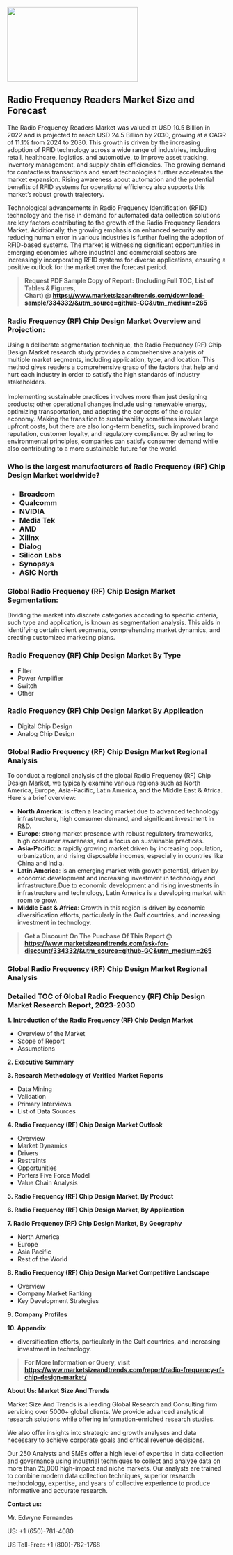 <p><img class="alignnone size-medium wp-image-20088" src="https://ffe5etoiles.com/wp-content/uploads/2024/12/MST1-300x171.png" alt="" width="300" height="171" /></p><h2>Radio Frequency Readers Market Size and Forecast</h2><p>The Radio Frequency Readers Market was valued at USD 10.5 Billion in 2022 and is projected to reach USD 24.5 Billion by 2030, growing at a CAGR of 11.1% from 2024 to 2030. This growth is driven by the increasing adoption of RFID technology across a wide range of industries, including retail, healthcare, logistics, and automotive, to improve asset tracking, inventory management, and supply chain efficiencies. The growing demand for contactless transactions and smart technologies further accelerates the market expansion. Rising awareness about automation and the potential benefits of RFID systems for operational efficiency also supports this market’s robust growth trajectory.</p><p>Technological advancements in Radio Frequency Identification (RFID) technology and the rise in demand for automated data collection solutions are key factors contributing to the growth of the Radio Frequency Readers Market. Additionally, the growing emphasis on enhanced security and reducing human error in various industries is further fueling the adoption of RFID-based systems. The market is witnessing significant opportunities in emerging economies where industrial and commercial sectors are increasingly incorporating RFID systems for diverse applications, ensuring a positive outlook for the market over the forecast period.</p></p><blockquote id="" class=""><strong>Request PDF Sample Copy of Report: (Including Full TOC, List of Tables &amp; Figures, Chart)&nbsp;@&nbsp;<strong><a href="https://www.marketsizeandtrends.com/download-sample/334332/&utm_source=github-GC&utm_medium=265" target="_blank">https://www.marketsizeandtrends.com/download-sample/334332/&utm_source=github-GC&utm_medium=265</a></strong></strong></blockquote><h3 id="" class="">Radio Frequency (RF) Chip Design Market&nbsp;Overview and Projection:</h3><p id="" class="">Using a deliberate segmentation technique, the Radio Frequency (RF) Chip Design Market research study provides a comprehensive analysis of multiple market segments, including application, type, and location. This method gives readers a comprehensive grasp of the factors that help and hurt each industry in order to satisfy the high standards of industry stakeholders. <br /> <br />Implementing sustainable practices involves more than just designing products; other operational changes include using renewable energy, optimizing transportation, and adopting the concepts of the circular economy. Making the transition to sustainability sometimes involves large upfront costs, but there are also long-term benefits, such improved brand reputation, customer loyalty, and regulatory compliance. By adhering to environmental principles, companies can satisfy consumer demand while also contributing to a more sustainable future for the world.</p><h3 id="" class="">Who is the largest manufacturers of&nbsp;Radio Frequency (RF) Chip Design Market worldwide?</h3><h3 class=""><p><ul><li>Broadcom </li><li> Qualcomm </li><li> NVIDIA </li><li> Media Tek </li><li> AMD </li><li> Xilinx </li><li> Dialog </li><li> Silicon Labs </li><li> Synopsys </li><li> ASIC North</li></ul></p></h3><h3 id="" class="">Global&nbsp;Radio Frequency (RF) Chip Design Market Segmentation:</h3><p id="" class="">Dividing the market into discrete categories according to specific criteria, such type and application, is known as segmentation analysis. This aids in identifying certain client segments, comprehending market dynamics, and creating customized marketing plans.</p><h3 id="" class="">Radio Frequency (RF) Chip Design Market&nbsp;By Type</h3><p><p><ul><li>Filter</li><li> Power Amplifier</li><li> Switch</li><li> Other</p></li></ul></p></p><h3 id="" class="">Radio Frequency (RF) Chip Design Market&nbsp;By Application</h3><p class=""><p><ul><li>Digital Chip Design</li><li> Analog Chip Design</li></ul></p></p><h3 id="" class="">Global Radio Frequency (RF) Chip Design Market Regional Analysis</h3><p id="" class="">To conduct a regional analysis of the global Radio Frequency (RF) Chip Design Market, we typically examine various regions such as North America, Europe, Asia-Pacific, Latin America, and the Middle East &amp; Africa. Here's a brief overview:</p><ul><li><strong>North America</strong>: is often a leading market due to advanced technology infrastructure, high consumer demand, and significant investment in R&amp;D.</li><li><strong>Europe</strong>: strong market presence with robust regulatory frameworks, high consumer awareness, and a focus on sustainable practices.</li><li><strong>Asia-Pacific</strong>: a rapidly growing market driven by increasing population, urbanization, and rising disposable incomes, especially in countries like China and India.</li><li><strong>Latin America</strong>: is an emerging market with growth potential, driven by economic development and increasing investment in technology and infrastructure.Due to economic development and rising investments in infrastructure and technology, Latin America is a developing market with room to grow.</li><li><strong>Middle East &amp; Africa</strong>: Growth in this region is driven by economic diversification efforts, particularly in the Gulf countries, and increasing investment in technology.</li></ul><blockquote id="" class=""><strong>Get a Discount On The Purchase Of This Report @ <strong><a href="https://www.marketsizeandtrends.com/ask-for-discount/334332/&utm_source=github-GC&utm_medium=265" target="_blank">https://www.marketsizeandtrends.com/ask-for-discount/334332/&utm_source=github-GC&utm_medium=265</a></strong></strong></blockquote><h3 id="" class="">Global Radio Frequency (RF) Chip Design Market Regional Analysis</h3><h3 id="" class="">Detailed TOC of Global Radio Frequency (RF) Chip Design Market Research Report, 2023-2030</h3><p id="" class=""><strong>1. Introduction of the Radio Frequency (RF) Chip Design Market</strong></p><ul><li>Overview of the Market</li><li>Scope of Report</li><li>Assumptions</li></ul><p id="" class=""><strong>2. Executive Summary</strong></p><p id="" class=""><strong>3. Research Methodology of Verified Market Reports</strong></p><ul><li>Data Mining</li><li>Validation</li><li>Primary Interviews</li><li>List of Data Sources</li></ul><p id="" class=""><strong>4. Radio Frequency (RF) Chip Design Market Outlook</strong></p><ul><li>Overview</li><li>Market Dynamics</li><li>Drivers</li><li>Restraints</li><li>Opportunities</li><li>Porters Five Force Model</li><li>Value Chain Analysis</li></ul><p id="" class=""><strong>5. Radio Frequency (RF) Chip Design Market, By Product</strong></p><p id="" class=""><strong>6. Radio Frequency (RF) Chip Design Market, By Application</strong></p><p id="" class=""><strong>7. Radio Frequency (RF) Chip Design Market, By Geography</strong></p><ul><li>North America</li><li>Europe</li><li>Asia Pacific</li><li>Rest of the World</li></ul><p id="" class=""><strong>8. Radio Frequency (RF) Chip Design Market Competitive Landscape</strong></p><ul><li>Overview</li><li>Company Market Ranking</li><li>Key Development Strategies</li></ul><p id="" class=""><strong>9. Company Profiles</strong></p><p id="" class=""><strong>10. Appendix</strong></p><ul><li>diversification efforts, particularly in the Gulf countries, and increasing investment in technology.</li></ul><blockquote id="" class=""><strong>For More Information or Query, visit <strong><strong><a href="https://www.marketsizeandtrends.com/report/radio-frequency-rf-chip-design-market/" target="_blank">https://www.marketsizeandtrends.com/report/radio-frequency-rf-chip-design-market/</a></strong></strong></strong></blockquote><p id="" class=""><strong>About Us: Market Size And Trends</strong></p><p id="" class="">Market Size And Trends is a leading Global Research and Consulting firm servicing over 5000+ global clients. We provide advanced analytical research solutions while offering information-enriched research studies.</p><p id="" class="">We also offer insights into strategic and growth analyses and data necessary to achieve corporate goals and critical revenue decisions.</p><p id="" class="">Our 250 Analysts and SMEs offer a high level of expertise in data collection and governance using industrial techniques to collect and analyze data on more than 25,000 high-impact and niche markets. Our analysts are trained to combine modern data collection techniques, superior research methodology, expertise, and years of collective experience to produce informative and accurate research.</p><p id="" class=""><strong>Contact us:</strong></p><p id="" class="">Mr. Edwyne Fernandes</p><p id="" class="">US: +1 (650)-781-4080</p><p id="" class="">US Toll-Free: +1 (800)-782-1768</p>
